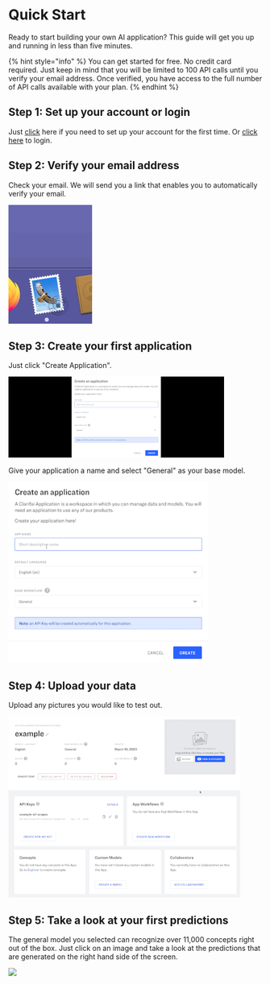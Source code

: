 # Quick Start

Ready to start building your own AI application? This guide will get you up and running in less than five minutes.

{% hint style="info" %}
You can get started for free. No credit card required. Just keep in mind that you will be limited to 100 API calls until you verify your email address. Once verified, you have access to the full number of API calls available with your plan.
{% endhint %}

## Step 1: Set up your account or login

Just [click](https://portal.clarifai.com/signup) here if you need to set up your account for the first time. Or [click here](https://portal.clarifai.com/login) to login.

## Step 2: Verify your email address

Check your email. We will send you a link that enables you to automatically verify your email.

![](../.gitbook/assets/verify_emal2%20%282%29%20%282%29%20%283%29%20%284%29%20%284%29%20%284%29%20%284%29.gif)

## Step 3: Create your first application

Just click "Create Application".

![](../.gitbook/assets/create_application2%20%282%29%20%282%29%20%283%29%20%284%29%20%284%29%20%284%29%20%284%29%20%283%29.gif)

Give your application a name and select "General" as your base model.

![](../.gitbook/assets/create_application_too%20%282%29%20%282%29%20%283%29.gif)

## Step 4: Upload your data

Upload any pictures you would like to test out.

![](../.gitbook/assets/upload_images%20%282%29%20%282%29%20%281%29.gif)

## Step 5: Take a look at your first predictions

The general model you selected can recognize over 11,000 concepts right out of the box. Just click on an image and take a look at the predictions that are generated on the right hand side of the screen.

![](../.gitbook/assets/predict2%20%282%29%20%282%29%20%283%29%20%284%29%20%284%29%20%284%29%20%284%29.gif)

